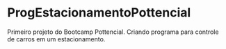 # ProgEstacionamentoPottencial
 Primeiro projeto do Bootcamp Pottencial. Criando programa para controle de carros em um estacionamento.
